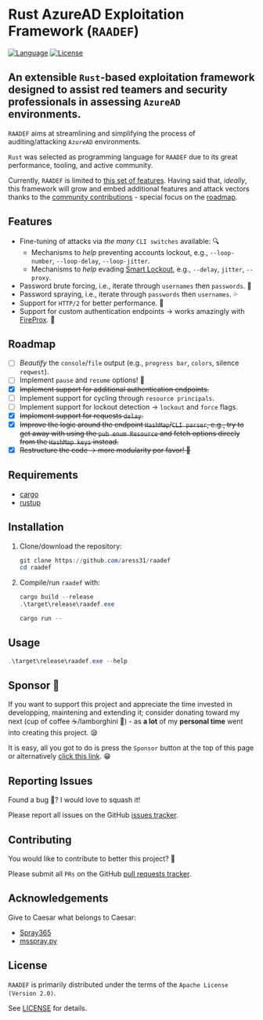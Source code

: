# Rust AzureAD Exploitation Framework (`RAADEF`)

[![Language](https://img.shields.io/badge/Lang-Rust-blue.svg)](https://www.rust-lang.org)
[![License](https://img.shields.io/badge/License-Apache%202.0-red.svg)](https://opensource.org/licenses/Apache-2.0)

## An extensible `Rust`-based exploitation framework designed to assist red teamers and security professionals in assessing `AzureAD` environments.

`RAADEF` aims at streamlining and simplifying the process of auditing/attacking `AzureAD` environments.

`Rust` was selected as programming language for `RAADEF` due to its great performance, tooling, and active community.

Currently, `RAADEF` is limited to [this set of features](#Features). Having said that, *ideally*, this framework will grow and embed additional features and attack vectors thanks to the [community contributions](#Contributing) - special focus on the [roadmap](#Roadmap).

## Features

- Fine-tuning of attacks via *the many* `CLI switches` available: 🔍
    - Mechanisms to *help* preventing accounts lockout, e.g., `--loop-number`, `--loop-delay`, `--loop-jitter`.
    - Mechanisms to *help* evading [Smart Lockout](https://docs.microsoft.com/en-us/azure/active-directory/authentication/howto-password-smart-lockout), e.g., `--delay`, `jitter`, `--proxy`.
- Password brute forcing, i.e., iterate through `usernames` then `passwords`. 💪
- Password spraying, i.e., iterate through `passwords` then `usernames`. 💦
- Support for `HTTP/2` for better performance. 🐇
- Support for custom authentication endpoints -> works amazingly with [FireProx](https://github.com/ustayready/fireprox). 🤩

## Roadmap

- [ ] *Beautify* the `console`/`file` output (e.g., `progress bar`, `colors`, silence `reqwest`).
- [ ] Implement `pause` and `resume` options! 🤩
- [x] ~~Implement support for additional authentication endpoints.~~
- [ ] Implement support for cycling through `resource principals`.
- [ ] Implement support for lockout detection -> `lockout` and `force` flags.
- [x] ~~Implement support for requests `delay`.~~
- [x] ~~Improve the logic around the endpoint `HashMap`/`CLI parser`, e.g., try to get away with using the `pub enum Resource` and fetch options direcly from the `HashMap keys` instead.~~
- [x] ~~Restructure the code -> more modularity por favor! 🌯~~

## Requirements

- [cargo](https://github.com/rust-lang/cargo)
- [rustup](https://www.rust-lang.org/tools/install)

## Installation

1. Clone/download the repository:

    ```powershell
    git clone https://github.com/aress31/raadef
    cd raadef
    ```

3. Compile/run `raadef` with:

    ```powershell
    cargo build --release
    .\target\release\raadef.exe
    ```

    ```powershell
    cargo run --
    ```

## Usage

```powershell
.\target\release\raadef.exe --help
```

## Sponsor 💓

If you want to support this project and appreciate the time invested in developping, maintening and extending it; consider donating toward my next (cup of coffee ☕/lamborghini 🚗) - as **a lot** of my **personal time** went into creating this project. 😪

It is easy, all you got to do is press the `Sponsor` button at the top of this page or alternatively [click this link](https://github.com/sponsors/aress31). 😁

## Reporting Issues

Found a bug 🐛? I would love to squash it!

Please report all issues on the GitHub [issues tracker](https://github.com/aress31/raadef/issues).

## Contributing

You would like to contribute to better this project? 🤩

Please submit all `PRs` on the GitHub [pull requests tracker](https://github.com/aress31/raadef/pulls).

## Acknowledgements

Give to Caesar what belongs to Caesar:

- [Spray365](https://github.com/MarkoH17/Spray365)
- [msspray.py](https://github.com/SecurityRiskAdvisors/msspray)

## License

`RAADEF` is primarily distributed under the terms of the `Apache License (Version 2.0)`.

See [LICENSE](./LICENSE) for details.